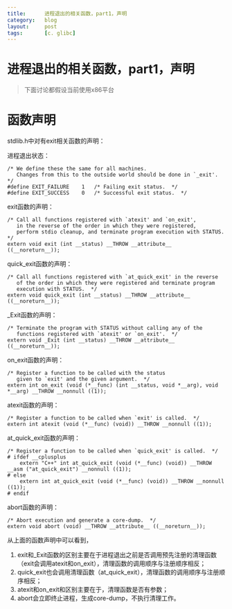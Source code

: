 ```yaml
---
title:      进程退出的相关函数，part1，声明
category:   blog
layout:     post
tags:       [c. glibc]
---
```



进程退出的相关函数，part1，声明
================


> 下面讨论都假设当前使用x86平台

# 函数声明

stdlib.h中对有exit相关函数的声明：

进程退出状态：

    /* We define these the same for all machines.
       Changes from this to the outside world should be done in `_exit'.  */
    #define EXIT_FAILURE    1   /* Failing exit status.  */
    #define EXIT_SUCCESS    0   /* Successful exit status.  */
    

exit函数的声明：

    /* Call all functions registered with `atexit' and `on_exit',
       in the reverse of the order in which they were registered,
       perform stdio cleanup, and terminate program execution with STATUS.  */
    extern void exit (int __status) __THROW __attribute__ ((__noreturn__));
    

quick_exit函数的声明：

    /* Call all functions registered with `at_quick_exit' in the reverse
       of the order in which they were registered and terminate program
       execution with STATUS.  */
    extern void quick_exit (int __status) __THROW __attribute__ ((__noreturn__));
    

_Exit函数的声明：

    /* Terminate the program with STATUS without calling any of the
       functions registered with `atexit' or `on_exit'.  */
    extern void _Exit (int __status) __THROW __attribute__ ((__noreturn__));
    

on_exit函数的声明：

    /* Register a function to be called with the status
       given to `exit' and the given argument.  */
    extern int on_exit (void (*__func) (int __status, void *__arg), void *__arg) __THROW __nonnull ((1));
    

atexit函数的声明：

    /* Register a function to be called when `exit' is called.  */
    extern int atexit (void (*__func) (void)) __THROW __nonnull ((1));
    

at_quick_exit函数的声明：

    /* Register a function to be called when `quick_exit' is called.  */
    # ifdef __cplusplus
        extern "C++" int at_quick_exit (void (*__func) (void)) __THROW __asm ("at_quick_exit") __nonnull ((1));
    # else
        extern int at_quick_exit (void (*__func) (void)) __THROW __nonnull ((1));
    # endif
    

abort函数的声明：

    /* Abort execution and generate a core-dump.  */
    extern void abort (void) __THROW __attribute__ ((__noreturn__));
    

从上面的函数声明中可以看到，

1.  exit和_Exit函数的区别主要在于进程退出之前是否调用预先注册的清理函数（exit会调用atexit和on_exit），清理函数的调用顺序与注册顺序相反； 
2.  quick_exit也会调用清理函数（at_quick_exit），清理函数的调用顺序与注册顺序相反；
3.  atexit和on_exit和区别主要在于，清理函数是否有参数； 
4.  abort会立即终止进程，生成core-dump，不执行清理工作。
